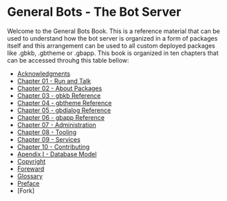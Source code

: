 # General Bots - The Bot Server

Welcome to the General Bots Book. This is a reference material that can be used
to understand how the bot server is organized in a form of packages itself and 
this arrangement can be used to all custom deployed packages like .gbkb, .gbtheme
or .gbapp.
This book is organized in ten chapters that can be accessed throuhg this table bellow:

* [Acknowledgments](book/acknowledgments.md)
* [Chapter 01 - Run and Talk](book/chapter-01-run-and-talk.md)
* [Chapter 02 - About Packages](book/chapter-02-the-package-based.md)
* [Chapter 03 - gbkb Reference](book/chapter-03-gbkb-reference.md)
* [Chapter 04 - gbtheme Reference](book/chapter-04-gbtheme-reference.md)
* [Chapter 05 - gbdialog Reference](book/chapter-05-gbdialog-reference.md)
* [Chapter 06 - gbapp Reference](book/chapter-06-gbapp-reference.md)
* [Chapter 07 - Administration](book/chapter-07-administration.md)
* [Chapter 08 - Tooling](book/chapter-08-tooling.md)
* [Chapter 09 - Services](book/chapter-09-services.md)
* [Chapter 10 - Contributing](book/chapter-10-contributing.md)
* [Apendix I - Database Model](book/apendix-i-database-model.md)
* [Copyright](book/copyright.md)
* [Foreward](book/foreward.md)
* [Glossary](book/glossary.md)
* [Preface](book/preface.md)
* [Fork]
